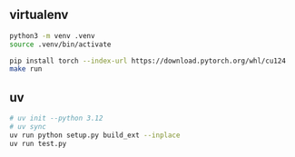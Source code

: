 ## virtualenv

```bash
python3 -m venv .venv
source .venv/bin/activate

pip install torch --index-url https://download.pytorch.org/whl/cu124
make run
```

## uv

```bash
# uv init --python 3.12
# uv sync
uv run python setup.py build_ext --inplace
uv run test.py
```
